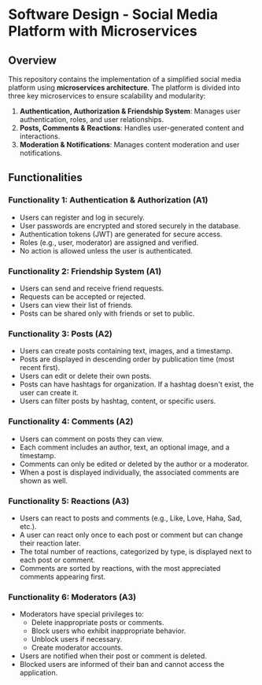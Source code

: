 # Software Design - Social Media Platform with Microservices

## Overview
This repository contains the implementation of a simplified social media platform using **microservices architecture**. The platform is divided into three key microservices to ensure scalability and modularity:

1. **Authentication, Authorization & Friendship System**: Manages user authentication, roles, and user relationships.
2. **Posts, Comments & Reactions**: Handles user-generated content and interactions.
3. **Moderation & Notifications**: Manages content moderation and user notifications.

## Functionalities

### Functionality 1: Authentication & Authorization (A1)
- Users can register and log in securely.
- User passwords are encrypted and stored securely in the database.
- Authentication tokens (JWT) are generated for secure access.
- Roles (e.g., user, moderator) are assigned and verified.
- No action is allowed unless the user is authenticated.

### Functionality 2: Friendship System (A1)
- Users can send and receive friend requests.
- Requests can be accepted or rejected.
- Users can view their list of friends.
- Posts can be shared only with friends or set to public.

### Functionality 3: Posts (A2)
- Users can create posts containing text, images, and a timestamp.
- Posts are displayed in descending order by publication time (most recent first).
- Users can edit or delete their own posts.
- Posts can have hashtags for organization. If a hashtag doesn't exist, the user can create it.
- Users can filter posts by hashtag, content, or specific users.

### Functionality 4: Comments (A2)
- Users can comment on posts they can view.
- Each comment includes an author, text, an optional image, and a timestamp.
- Comments can only be edited or deleted by the author or a moderator.
- When a post is displayed individually, the associated comments are shown as well.

### Functionality 5: Reactions (A3)
- Users can react to posts and comments (e.g., Like, Love, Haha, Sad, etc.).
- A user can react only once to each post or comment but can change their reaction later.
- The total number of reactions, categorized by type, is displayed next to each post or comment.
- Comments are sorted by reactions, with the most appreciated comments appearing first.

### Functionality 6: Moderators (A3)
- Moderators have special privileges to:
  - Delete inappropriate posts or comments.
  - Block users who exhibit inappropriate behavior.
  - Unblock users if necessary.
  - Create moderator accounts.
- Users are notified when their post or comment is deleted.
- Blocked users are informed of their ban and cannot access the application.
